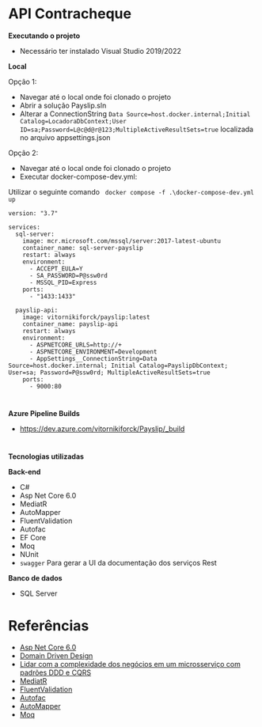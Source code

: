 # API Contracheque

**Executando o projeto**

- Necessário ter instalado Visual Studio 2019/2022

**Local**

Opção 1:
- Navegar até o local onde foi clonado o projeto
- Abrir a solução Payslip.sln
- Alterar a ConnectionString `Data Source=host.docker.internal;Initial Catalog=LocadoraDbContext;User ID=sa;Password=L@c@d@r@123;MultipleActiveResultSets=true` localizada no arquivo appsettings.json

Opção 2:
- Navegar até o local onde foi clonado o projeto
- Executar docker-compose-dev.yml:

Utilizar o seguinte comando ``` docker compose -f .\docker-compose-dev.yml up```

```
version: "3.7"

services:
  sql-server:
    image: mcr.microsoft.com/mssql/server:2017-latest-ubuntu
    container_name: sql-server-payslip
    restart: always 
    environment:
      - ACCEPT_EULA=Y
      - SA_PASSWORD=P@ssw0rd
      - MSSQL_PID=Express
    ports:
      - "1433:1433"
      
  payslip-api:
    image: vitornikiforck/payslip:latest
    container_name: payslip-api
    restart: always
    environment:
      - ASPNETCORE_URLS=http://+
      - ASPNETCORE_ENVIRONMENT=Development
      - AppSettings__ConnectionString=Data Source=host.docker.internal; Initial Catalog=PayslipDbContext; User=sa; Password=P@ssw0rd; MultipleActiveResultSets=true
    ports:
      - 9000:80
```
#

**Azure Pipeline Builds**
- https://dev.azure.com/vitornikiforck/Payslip/_build

#

**Tecnologias utilizadas**

**Back-end**
- C#
- Asp Net Core 6.0
- MediatR
- AutoMapper
- FluentValidation 
- Autofac
- EF Core
- Moq
- NUnit
- `swagger` Para gerar a UI da documentação dos serviços Rest

**Banco de dados**
 - SQL Server


# Referências 
- [Asp Net Core 6.0](https://docs.microsoft.com/en-us/aspnet/core/release-notes/aspnetcore-6.0?view=aspnetcore-6.0)
- [Domain Driven Design](https://martinfowler.com/tags/domain%20driven%20design.html)
- [Lidar com a complexidade dos negócios em um microsserviço com padrões DDD e CQRS](https://docs.microsoft.com/pt-br/dotnet/architecture/microservices/microservice-ddd-cqrs-patterns/)
- [MediatR](https://github.com/jbogard/MediatR/wiki)
- [FluentValidation](https://fluentvalidation.net/)
- [Autofac](https://autofac.readthedocs.io/en/latest/integration/aspnetcore.html)
- [AutoMapper](https://docs.automapper.org/en/latest/)
- [Moq](https://documentation.help/Moq/)




 
